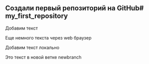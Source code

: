 ## Создали первый репозиторий на GitHub# my_first_repository

Добавим текст

Еще немного текста через web браузер

Добавим текст локально

Это текст в новой ветке newbranch
